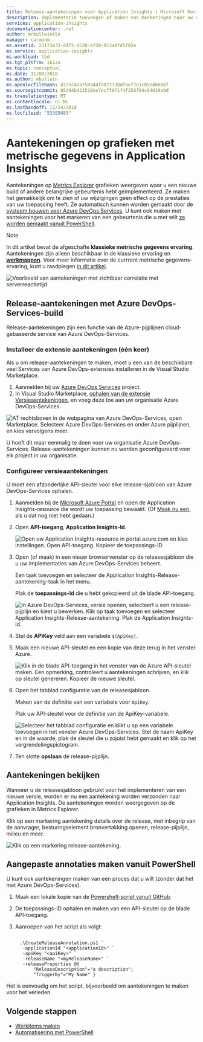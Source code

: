 ```yaml
---
title: Release-aantekeningen voor Application Insights | Microsoft Docs
description: Implementatie toevoegen of maken van markeringen naar uw explorer grafieken met metrische gegevens in Application Insights.
services: application-insights
documentationcenter: .net
author: mrbullwinkle
manager: carmonm
ms.assetid: 23173e33-d4f2-4528-a730-913a8fd5f02e
ms.service: application-insights
ms.workload: tbd
ms.tgt_pltfrm: ibiza
ms.topic: conceptual
ms.date: 11/08/2018
ms.author: mbullwin
ms.openlocfilehash: d725c42a758a44fa872138dfaef7e1c05e4b688f
ms.sourcegitcommit: 85d94b423518ee7ec7f071f4f256f84c64039a9d
ms.translationtype: MT
ms.contentlocale: nl-NL
ms.lasthandoff: 12/14/2018
ms.locfileid: "53385683"
---
```

# <a name="annotations-on-metric-charts-in-application-insights"></a>Aantekeningen op grafieken met metrische gegevens in Application Insights

Aantekeningen op [Metrics Explorer](app-insights-metrics-explorer.md) grafieken weergeven waar u een nieuwe build of andere belangrijke gebeurtenis hebt geïmplementeerd. Ze maken het gemakkelijk om te zien of uw wijzigingen geen effect op de prestaties van uw toepassing heeft. Ze automatisch kunnen worden gemaakt door de [systeem bouwen voor Azure DevOps Services](https://docs.microsoft.com/azure/devops/pipelines/tasks/). U kunt ook maken met aantekeningen voor het markeren van een gebeurtenis die u met wilt [ze worden gemaakt vanuit PowerShell](#create-annotations-from-powershell).

> [!NOTE]
> In dit artikel bevat de afgeschafte **klassieke metrische gegevens ervaring**. Aantekeningen zijn alleen beschikbaar in de klassieke ervaring en  **[werkmappen](app-insights-usage-workbooks.md)**. Voor meer informatie over de currrent metrische gegevens-ervaring, kunt u raadplegen [in dit artikel](../azure-monitor/platform/metrics-charts.md).

![Voorbeeld van aantekeningen met zichtbaar correlatie met serverreactietijd](./media/app-insights-annotations/00.png)

## <a name="release-annotations-with-azure-devops-services-build"></a>Release-aantekeningen met Azure DevOps-Services-build

Release-aantekeningen zijn een functie van de Azure-pijplijnen cloud-gebaseerde service van Azure DevOps-Services. 

### <a name="install-the-annotations-extension-one-time"></a>Installeer de extensie aantekeningen (één keer)
Als u om release-aantekeningen te maken, moet u een van de beschikbare veel Services van Azure DevOps-extensies installeren in de Visual Studio Marketplace.

1. Aanmelden bij uw [Azure DevOps Services](https://visualstudio.microsoft.com/vso/) project.
2. In Visual Studio Marketplace, [ophalen van de extensie Versieaantekeningen](https://marketplace.visualstudio.com/items/ms-appinsights.appinsightsreleaseannotations), en voeg deze toe aan uw organisatie Azure DevOps-Services.

![AT rechtsboven in de webpagina van Azure DevOps-Services, open Marketplace. Selecteer Azure DevOps-Services en onder Azure pijplijnen, en kies vervolgens meer.](./media/app-insights-annotations/10.png)

U hoeft dit maar eenmalig te doen voor uw organisatie Azure DevOps-Services. Release-aantekeningen kunnen nu worden geconfigureerd voor elk project in uw organisatie. 

### <a name="configure-release-annotations"></a>Configureer versieaantekeningen

U moet een afzonderlijke API-sleutel voor elke release-sjabloon van Azure DevOps-Services ophalen.

1. Aanmelden bij de [Microsoft Azure Portal](https://portal.azure.com) en open de Application Insights-resource die wordt uw toepassing bewaakt. (Of [Maak nu een](app-insights-overview.md), als u dat nog niet hebt gedaan.)
2. Open **API-toegang**, **Application Insights-Id**.
   
    ![Open uw Application Insights-resource in portal.azure.com en kies instellingen. Open API-toegang. Kopieer de toepassings-ID](./media/app-insights-annotations/20.png)

4. Open (of maak) in een nieuw browservenster op de releasesjabloon die u uw implementaties van Azure DevOps-Services beheert. 
   
    Een taak toevoegen en selecteer de Application Insights-Release-aantekening-taak in het menu.
   
    Plak de **toepassings-Id** die u hebt gekopieerd uit de blade API-toegang.
   
    ![In Azure DevOps-Services, versie openen, selecteert u een release-pijplijn en kiest u bewerken. Klik op taak toevoegen en selecteer Application Insights-Release-aantekening. Plak de Application Insights-id.](./media/app-insights-annotations/30.png)
4. Stel de **APIKey** veld aan een variabele `$(ApiKey)`.

5. Maak een nieuwe API-sleutel en een kopie van deze terug in het venster Azure.
   
    ![Klik in de blade API-toegang in het venster van de Azure API-sleutel maken. Een opmerking, controleert u aantekeningen schrijven, en klik op sleutel genereren. Kopieer de nieuwe sleutel.](./media/app-insights-annotations/40.png)

6. Open het tabblad configuratie van de releasesjabloon.
   
    Maken van de definitie van een variabele voor `ApiKey`.
   
    Plak uw API-sleutel voor de definitie van de ApiKey-variabele.
   
    ![Selecteer het tabblad configuratie en klikt u op een variabele toevoegen in het venster Azure DevOps-Services. Stel de naam ApiKey en in de waarde, plak de sleutel die u zojuist hebt gemaakt en klik op het vergrendelingspictogram.](./media/app-insights-annotations/50.png)
7. Ten slotte **opslaan** de release-pijplijn.


## <a name="view-annotations"></a>Aantekeningen bekijken
Wanneer u de releasesjabloon gebruikt voor het implementeren van een nieuwe versie, worden er nu een aantekening worden verzonden naar Application Insights. De aantekeningen worden weergegeven op de grafieken in Metrics Explorer.

Klik op een markering aantekening details over de release, met inbegrip van de aanvrager, besturingselement bronvertakking openen, release-pijplijn, milieu en meer.

![Klik op een markering release-aantekening.](./media/app-insights-annotations/60.png)

## <a name="create-custom-annotations-from-powershell"></a>Aangepaste annotaties maken vanuit PowerShell
U kunt ook aantekeningen maken van een proces dat u wilt (zonder dat het met Azure DevOps-Services). 


1. Maak een lokale kopie van de [Powershell-script vanuit GitHub](https://github.com/Microsoft/ApplicationInsights-Home/blob/master/API/CreateReleaseAnnotation.ps1).

2. De toepassings-ID ophalen en maken van een API-sleutel op de blade API-toegang.

3. Aanroepen van het script als volgt:

```PS

     .\CreateReleaseAnnotation.ps1 `
      -applicationId "<applicationId>" `
      -apiKey "<apiKey>" `
      -releaseName "<myReleaseName>" `
      -releaseProperties @{
          "ReleaseDescription"="a description";
          "TriggerBy"="My Name" }
```

Het is eenvoudig om het script, bijvoorbeeld om aantekeningen te maken voor het verleden.

## <a name="next-steps"></a>Volgende stappen

* [Werkitems maken](app-insights-diagnostic-search.md#create-work-item)
* [Automatisering met PowerShell](app-insights-powershell.md)